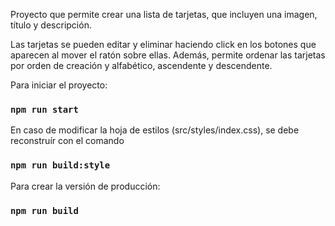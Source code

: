 Proyecto que permite crear una lista de tarjetas, que incluyen una imagen, título y descripción.

Las tarjetas se pueden editar y eliminar haciendo click en los botones que aparecen al mover el ratón sobre ellas.
Además, permite ordenar las tarjetas por orden de creación y alfabético, ascendente y descendente.

Para iniciar el proyecto:

### `npm run start`

En caso de modificar la hoja de estilos (src/styles/index.css), se debe reconstruír con el comando

### `npm run build:style`

Para crear la versión de producción:

### `npm run build`
